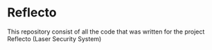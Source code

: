 # Reflecto
This repository consist of all the code that was written for the project Reflecto (Laser Security System)
